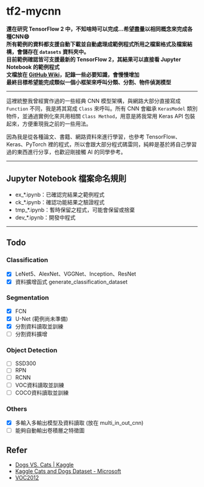 # tf2-mycnn

**還在研究 TensorFlow 2 中，不知啥時可以完成...希望盡量以相同概念來完成各種CNN:smile:**  
**所有範例的資料都支援自動下載並自動處理成範例程式所用之檔案格式及檔案結構，會儲存在 `datasets` 資料夾中。**  
**目前範例確認皆可支援最新的 TensorFlow 2，其結果可以直接看 Jupyter Notebook 的範例程式**  
**文檔放在 [GitHub Wiki](https://github.com/jacky10001/tf2-mycnn/wiki)，記錄一些必要知識，會慢慢增加**  
**最終目標希望能完成類似一個小框架來呼叫分類、分割、物件偵測模型**  

---

這裡統整我曾經實作過的一些經典 CNN 模型架構，與網路大部分直接寫成 `Function` 不同，我是將其寫成 `Class` 來呼叫。所有 CNN 會繼承 `KerasModel` 類別物件，並通過實例化來共用相關 `Class Method`，用意是將我常用 Keras API 包裝起來，方便重現我之前的一些用法。  

因為我是從各種論文、書籍、網路資料來進行學習，也參考 TensorFlow、Keras、PyTorch 裡的程式，所以會跟大部分程式碼雷同，純粹是基於將自己學習過的東西進行分享，也歡迎剛接觸 AI 的同學參考。

---

## Jupyter Notebook 檔案命名規則

- ex_*.ipynb：已確認完結果之範例程式
- ck_*.ipynb：確認功能結果之驗證程式
- tmp_*.ipynb：暫時保留之程式，可能會保留或捨棄
- dev_*.ipynb：開發中程式

---

## Todo

### Classification

- [x] LeNet5、AlexNet、VGGNet、Inception、ResNet
- [x] 資料擴增函式 generate_classification_dataset

### Segmentation

- [x] FCN
- [x] U-Net (範例尚未準備)
- [x] 分割資料讀取並訓練
- [ ] 分割資料擴增

### Object Detection

- [ ] SSD300
- [ ] RPN
- [ ] RCNN
- [ ] VOC資料讀取並訓練
- [ ] COCO資料讀取並訓練

### Others

- [x] 多輸入多輸出模型及資料讀取 (放在 multi_in_out_cnn)
- [ ] 能夠自動輸出卷積層之特徵圖

## Refer

- [Dogs VS. Cats | Kaggle](https://www.kaggle.com/c/dogs-vs-cats)
- [Kaggle Cats and Dogs Dataset - Microsoft](https://www.microsoft.com/en-us/download/details.aspx?id=54765)
- [VOC2012](http://host.robots.ox.ac.uk/pascal/VOC/voc2012/index.html#devkit)
